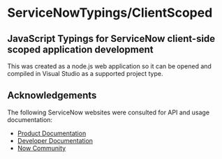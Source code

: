 # ServiceNowTypings/ClientScoped
## JavaScript Typings for ServiceNow client-side scoped application development

This was created as a node.js web application so it can be opened and compiled in Visual Studio as a supported project type.

## Acknowledgements

The following ServiceNow websites were consulted for API and usage documentation:
- [Product Documentation](https://docs.servicenow.com/)
- [Developer Documentation](https://developer.servicenow.com)
- [Now Community](https://community.servicenow.com/community)